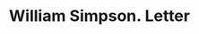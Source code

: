 ---
doi: 10.7916/D8087HFG
date_other: '1880'
date_other_textual: 1880-1889
form: correspondence
genre:
- Letters (correspondence)
name:
- William Simpson
object_in_context_url: https://biggert.cul.columbia.edu/items/view/ave_biggert_01153
subject_hierarchical_geographic:
- New York, New York, United States
subject_name:
- William Simpson
title: William Simpson. Letter
sort_title: William Simpson. Letter
call_number: ave_biggert_01153
coordinates:
- 40.71277777777778,-74.00583333333333
pid: ave_biggert_01153
identifiers: ave_biggert_01153
permalink: /biggert/ave_biggert_01153/
layout: iiif-image-page
---